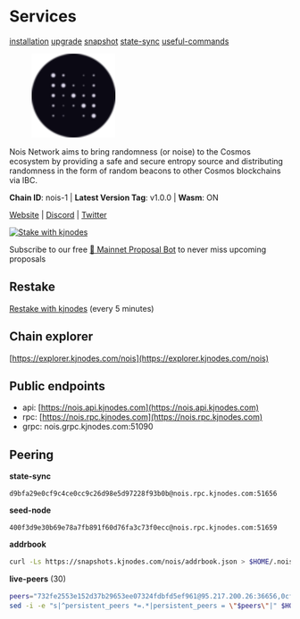 # Services

[installation](./installation/ "mention") [upgrade](./upgrade/ "mention") [snapshot](./snapshot/ "mention") [state-sync](./state-sync/ "mention") [useful-commands](./useful-commands/ "mention")

<figure><img src="https://raw.githubusercontent.com/kj89/cosmos-images/main/logos/nois.png" width="150" alt=""><figcaption></figcaption></figure>

Nois Network aims to bring randomness (or noise)  to the Cosmos ecosystem by providing a safe and  secure entropy source and distributing randomness  in the form of random beacons to other Cosmos blockchains via IBC.

**Chain ID**: nois-1 | **Latest Version Tag**: v1.0.0 | **Wasm**: ON

[Website](https://nois.network) | [Discord](https://discord.gg/dHdpwtEb6F) | [Twitter](https://twitter.com/NoisRNG)

[![Stake with kjnodes](https://i.ibb.co/cr44Q8j/button-stake-with-kjnodes.png)](https://restake.app/nois/noisvaloper1fe7ju873fkknmfrmytaft93y5rlf0xcrqtp39k)

Subscribe to our free [🤖 Mainnet Proposal Bot](https://t.me/kjnodes_proposal_bot) to never miss upcoming proposals

## Restake

[Restake with kjnodes](https://restake.app/nois/noisvaloper1fe7ju873fkknmfrmytaft93y5rlf0xcrqtp39k) (every 5 minutes)
## Chain explorer
[https://explorer.kjnodes.com/nois](https://explorer.kjnodes.com/nois)

## Public endpoints

* api: [https://nois.api.kjnodes.com](https://nois.api.kjnodes.com)
* rpc: [https://nois.rpc.kjnodes.com](https://nois.rpc.kjnodes.com)
* grpc: nois.grpc.kjnodes.com:51090

## Peering

**state-sync**

```text
d9bfa29e0cf9c4ce0cc9c26d98e5d97228f93b0b@nois.rpc.kjnodes.com:51656
```

**seed-node**

```text
400f3d9e30b69e78a7fb891f60d76fa3c73f0ecc@nois.rpc.kjnodes.com:51659
```

**addrbook**
```bash
curl -Ls https://snapshots.kjnodes.com/nois/addrbook.json > $HOME/.noisd/config/addrbook.json
```

**live-peers** (30)
```bash
peers="732fe2553e152d37b29653ee07324fdbfd5ef961@95.217.200.26:36656,0cf59ab91e4a96d6e5427d903644edd18d9421d1@142.132.248.138:26786,ad53e98a88aa0c6f724b457ad6575b83c5f4a02b@167.235.15.19:30656,379c0e32463be66e5cf8d13d62eb87ddb1a702c2@142.132.152.46:47656,95eeb1ac374e4144b05b36f6c5986472e7ef698f@135.181.209.51:26786,4b30ee179e4ae5184b0be901a848bbda6ddcdbb4@65.109.158.90:30656,c86b0c3ffb4fa65b188ac68d2872a9d91559bce1@65.21.55.133:26656,2e1d9305a5be27fc708ea7bc2fade939be1259e6@65.108.82.62:51656,c98c58a8cd821f8814bb995d30299e76abb485aa@142.132.194.157:26456,8ec2fee6c37c07cc5af57ec870015a0191d4707d@65.108.65.36:51656,23d7872bdd8b1bf80b52cb20da57b88a4935bc3d@65.109.30.197:22656,483678c263d8ceb45b11e450628928d05c641187@194.163.167.138:60656,1893178693fc4e376f8c093ae30e44e27619f79c@198.244.213.94:25156,0ede37f273933f5f9d6644f68e51128c6332c431@65.108.11.234:26656,9d21af60ad2568ffcb55a0bd0eb03b6cfa2644c5@49.12.120.113:26656,d9bfa29e0cf9c4ce0cc9c26d98e5d97228f93b0b@65.109.88.38:51656,83e530ade685efa61579eccd9f990462cd0ff36e@5.189.157.124:21656,5cb88ba0649f0ae6e7bb7df9aa6a630702bd3643@91.107.192.45:26656,922d90c7ef1840c984fcfa387a491c8d3c4481dc@65.108.141.109:55656,6eb54f48d03c2da8ab354c99ba25c80ccdeb5127@37.27.0.53:26656,b26e5ac4afbadf96ad31ee3aeb5e6557f2894037@65.108.199.222:30656,40692288807db7ac022e24e9247cd60e7fc995c7@81.0.248.57:17356,acf21becb9397db3dc7ad29cd11993c8869d0ad3@65.21.52.246:26656,ebc272824924ea1a27ea3183dd0b9ba713494f83@195.3.220.136:27286,563162895c3152ba7c46b115cd79f5d75017e9dc@65.108.138.80:17356,00852ba0bfdf20aac74369b1a5c43e50668c9738@135.181.128.114:17356,c094593ce99e795fd913f2f1f9bbb5f90d9b4e3f@91.107.219.161:26656,3daa2128d58d812f63a0c0cf5d19aeb14f811928@65.109.28.226:03656,f03752476d5f328b26960e20b6101a68c3c9cd6d@65.109.112.170:27656,d2041f5d812b4fb196d5210a287448b68fe7bef9@95.217.104.49:51656"
sed -i -e "s|^persistent_peers *=.*|persistent_peers = \"$peers\"|" $HOME/.noisd/config/config.toml
```
